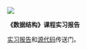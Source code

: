![](http://www.fjtcm.edu.cn/r/cms/www/zhuzhan/skin/images/logo.png)

**《数据结构》课程实习报告**

[实习报告](https://github.com/jl223vy/DataStructure/blob/master/3150707012-%E6%9D%8E%E9%9D%96.doc)和[源代码](https://github.com/jl223vy/DataStructure/tree/master/sourceCode)传送门。
